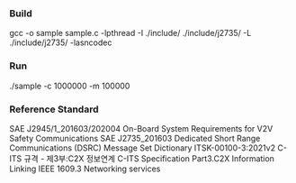 ### Build
  gcc -o sample sample.c -lpthread -I ./include/ ./include/j2735/ -L ./include/j2735/ -lasncodec

### Run
  ./sample -c 1000000 -m 100000 

### Reference Standard
SAE J2945/1_201603/202004 On-Board System Requirements for V2V Safety Communications
SAE J2735_201603 Dedicated Short Range Communications (DSRC) Message Set Dictionary 
ITSK-00100-3:2021v2  C-ITS 규격 - 제3부:C2X 정보연계 C-ITS Specification Part3.C2X Information Linking
IEEE 1609.3 Networking services
